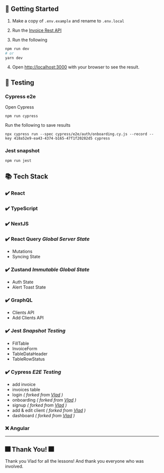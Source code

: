 ## 🚀 Getting Started

1. Make a copy of `.env.example` and rename to `.env.local`

2. Run the [Invoice Rest API](https://git.toptal.com/vishal-shah/invoicebackendapi)

3. Run the following

```bash
npm run dev
# or
yarn dev
```
4. Open [http://localhost:3000](http://localhost:3000) with your browser to see the result.

## 🧪 Testing

### Cypress e2e

Open Cypress

```
npm run cypress
```

Run the following to save results

```
npx cypress run --spec cypress/e2e/auth/onboarding.cy.js --record --key 418a52e9-ea43-4374-b165-47f1f20282d5 cypress
```

### Jest snapshot

```
npm run jest
```

## 📚 Tech Stack

### ✔️ React
### ✔️ TypeScript
### ✔️ NextJS
### ✔️ React Query _Global Server State_

- Mutations
- Syncing State

### ✔️ Zustand _Immutable Global State_

- Auth State
- Alert Toast State

### ✔️ GraphQL

- Clients API
- Add Clients API

### ✔️ Jest _Snapshot Testing_

- FillTable
- InvoiceForm
- TableDataHeader
- TableRowStatus

### ✔️ Cypress _E2E Testing_

- add invoice
- invoices table
- login _( forked from [Vlad](https://git.toptal.com/vishal-shah/invoiceapi-testcases) )_
- onboarding _( forked from [Vlad](https://git.toptal.com/vishal-shah/invoiceapi-testcases) )_
- signup _( forked from [Vlad](https://git.toptal.com/vishal-shah/invoiceapi-testcases) )_
- add & edit client _( forked from [Vlad](https://git.toptal.com/vishal-shah/invoiceapi-testcases) )_
- dashboard _( forked from [Vlad](https://git.toptal.com/vishal-shah/invoiceapi-testcases) )_

### ❌ Angular

---

## 🎆 Thank You! 🎆

Thank you Vlad for all the lessons! And thank you everyone who was involved.
